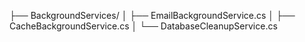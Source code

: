 ﻿├── BackgroundServices/
│   ├── EmailBackgroundService.cs
│   ├── CacheBackgroundService.cs
│   └── DatabaseCleanupService.cs